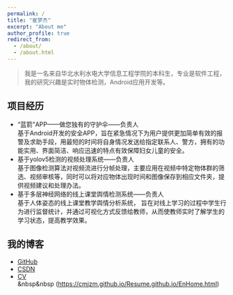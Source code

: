 ```yaml
---
permalink: /
title: "崔梦杰"
excerpt: "About me"
author_profile: true
redirect_from: 
  - /about/
  - /about.html
---
```

>我是一名来自华北水利水电大学信息工程学院的本科生，专业是软件工程，
我的研究兴趣是实时物体检测，Android应用开发等。


## 项目经历
* “蓝箭”APP——做您独有的守护伞——负责人<br>
基于Android开发的安全APP，旨在紧急情况下为用户提供更加简单有效的报警及求助手段，用最短的时间将自身情况发送给指定联系人、警方，拥有的功能实用、界面简洁、响应迅速的特点有效保障妇女儿童的安全。
* 基于yolov5检测的视频处理系统——负责人<br>
基于图像检测算法对视频流进行分帧处理，主要应用在视频中特定物体群的筛选、视频审核等，同时可以将对应物体出现时间和图像保存到相应文件夹，提供视频建议和处理办法。
* 基于多层神经网络的线上课堂舆情检测系统——负责人<br>
基于人体姿态的线上课堂教学舆情分析系统， 旨在对线上学习的过程中学生行为进行监督统计，并通过可视化方式反馈给教师，从而使教师实时了解学生的学习状态，提高教学效果。

## 我的博客
* [GitHub](https://github.com/CMJZM)
* [CSDN](https://blog.csdn.net/m0_62522429?spm=1011.2124.3001.5343)
* [CV](https://cmjzm.github.io/Resume.github.io/)<br>
&nbsp&nbsp (https://cmjzm.github.io/Resume.github.io/EnHome.html)
